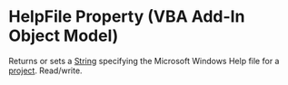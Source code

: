 
# HelpFile Property (VBA Add-In Object Model)



Returns or sets a  [String](b8bdf64f-5920-1ae9-16d0-b26d09524a30.md) specifying the Microsoft Windows Help file for a [project](b8bdf64f-5920-1ae9-16d0-b26d09524a30.md). Read/write.
